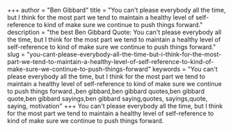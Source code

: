 +++
author = "Ben Gibbard"
title = "You can't please everybody all the time, but I think for the most part we tend to maintain a healthy level of self-reference to kind of make sure we continue to push things forward."
description = "the best Ben Gibbard Quote: You can't please everybody all the time, but I think for the most part we tend to maintain a healthy level of self-reference to kind of make sure we continue to push things forward."
slug = "you-cant-please-everybody-all-the-time-but-i-think-for-the-most-part-we-tend-to-maintain-a-healthy-level-of-self-reference-to-kind-of-make-sure-we-continue-to-push-things-forward"
keywords = "You can't please everybody all the time, but I think for the most part we tend to maintain a healthy level of self-reference to kind of make sure we continue to push things forward.,ben gibbard,ben gibbard quotes,ben gibbard quote,ben gibbard sayings,ben gibbard saying,quotes, sayings,quote, saying, motivation"
+++
You can't please everybody all the time, but I think for the most part we tend to maintain a healthy level of self-reference to kind of make sure we continue to push things forward.
